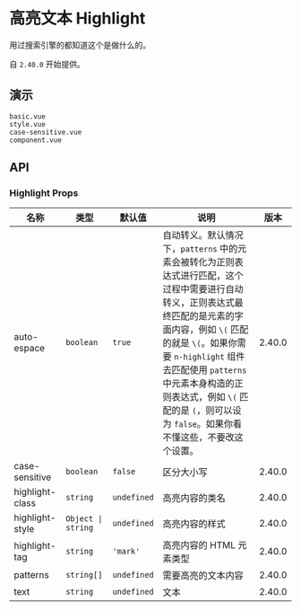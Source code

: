 # 高亮文本 Highlight

用过搜索引擎的都知道这个是做什么的。

自 `2.40.0` 开始提供。

## 演示

```demo
basic.vue
style.vue
case-sensitive.vue
component.vue
```

## API

### Highlight Props

| 名称 | 类型 | 默认值 | 说明 | 版本 |
| --- | --- | --- | --- | --- |
| auto-espace | `boolean` | `true` | 自动转义。默认情况下，`patterns` 中的元素会被转化为正则表达式进行匹配，这个过程中需要进行自动转义，正则表达式最终匹配的是元素的字面内容，例如 `\(` 匹配的就是 `\(`。如果你需要 `n-highlight` 组件去匹配使用 `patterns` 中元素本身构造的正则表达式，例如 `\(` 匹配的是 `(`，则可以设为 `false`。如果你看不懂这些，不要改这个设置。 | 2.40.0 |
| case-sensitive | `boolean` | `false` | 区分大小写 | 2.40.0 |
| highlight-class | `string` | `undefined` | 高亮内容的类名 | 2.40.0 |
| highlight-style | `Object \| string` | `undefined` | 高亮内容的样式 | 2.40.0 |
| highlight-tag | `string` | `'mark'` | 高亮内容的 HTML 元素类型 | 2.40.0 |
| patterns | `string[]` | `undefined` | 需要高亮的文本内容 | 2.40.0 |
| text | `string` | `undefined` | 文本 | 2.40.0 |
